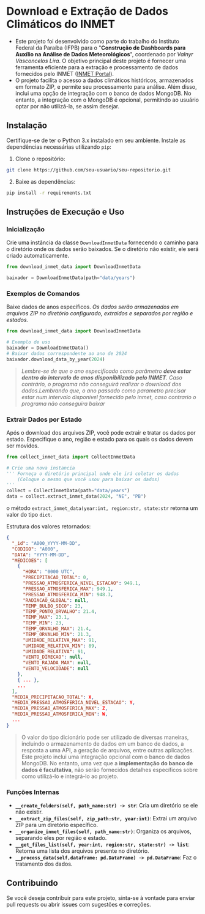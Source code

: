 # Download e Extração de Dados Climáticos do INMET

* Este projeto foi desenvolvido como parte do trabalho do Instituto Federal da Paraíba (IFPB) para o "**Construção de Dashboards para Auxílio na Análise de Dados Meteorológicos**", coordenado por *Valnyr Vasconcelos Lira*. O objetivo principal deste projeto é fornecer uma ferramenta eficiente para a extração e processamento de dados fornecidos pelo INMET ([INMET Portal](https://portal.inmet.gov.br/uploads/dadoshistoricos)).
* O projeto facilita o acesso a dados climáticos históricos, armazenados em formato ZIP, e permite seu processamento para análise. Além disso, inclui uma opção de integração com o banco de dados MongoDB. No entanto, a integração com o MongoDB é opcional, permitindo ao usuário optar por não utilizá-la, se assim desejar.

## Instalação

Certifique-se de ter o Python 3.x instalado em seu ambiente. Instale as dependências necessárias utilizando `pip`:

1. Clone o repositório:

```bash
git clone https://github.com/seu-usuario/seu-repositorio.git
```

2. Baixe as dependências:

```bash
pip install -r requirements.txt
```

## Instruções de Execução e Uso

### Inicialização

Crie uma instância da classe `DownloadInmetData` fornecendo o caminho para o diretório onde os dados serão baixados. Se o diretório não existir, ele será criado automaticamente.

```python
from download_inmet_data import DownloadInmetData

baixador = DownloadInmetData(path="data/years")
```

### Exemplos de Comandos

Baixe dados de anos específicos. *Os dados serão armazenados em arquivos ZIP no diretório configurado, extraidos e separados por região e estados.*

```python
from download_inmet_data import DownloadInmetData

# Exemplo de uso
baixador = DownloadInmetData()
# Baixar dados correspondente ao ano de 2024
baixador.download_data_by_year(2024)
```

> *Lembre-se de que o ano especificado como parâmetro **deve estar dentro do intervalo de anos disponibilizado pelo INMET**. Caso contrário, o programa não conseguirá realizar o download dos dados.Lembrando que, o ano passado como parametro precisar estar num intervalo disponivel fornecido pelo inmet, caso contrario o programa não conseguira baixar*

### Extrair Dados por Estado

Após o download dos arquivos ZIP, você pode extrair e tratar os dados por estado. Especifique o ano, região e estado para os quais os dados devem ser movidos.

```python
from collect_inmet_data import CollectInmetData

# Crie uma nova instancia
''' Forneça o diretório principal onde ele irá coletar os dados 
    (Coloque o mesmo que você usou para baixar os dados)
'''
collect = CollectInmetData(path="data/years")
data = collect.extract_inmet_data(2024, "NE", "PB")
```

o método `extract_inmet_data(year:int, region:str, state:str` retorna um valor do tipo `dict`.

Estrutura dos valores retornados:

```json
{
  "_id": "A000_YYYY-MM-DD",
  "CODIGO": "A000",
  "DATA": "YYYY-MM-DD",
  "MEDICOES": [
    {
      "HORA": "0000 UTC",
      "PRECIPITACAO_TOTAL": 0,
      "PRESSAO_ATMOSFERICA_NIVEL_ESTACAO": 949.1,
      "PRESSAO_ATMOSFERICA_MAX": 949.1,
      "PRESSAO_ATMOSFERICA_MIN": 948.3,
      "RADIACAO_GLOBAL": null,
      "TEMP_BULBO_SECO": 23,
      "TEMP_PONTO_ORVALHO": 21.4,
      "TEMP_MAX": 23.1,
      "TEMP_MIN": 23,
      "TEMP_ORVALHO_MAX": 21.4,
      "TEMP_ORVALHO_MIN": 21.3,
      "UMIDADE_RELATIVA_MAX": 91,
      "UMIDADE_RELATIVA_MIN": 89,
      "UMIDADE_RELATIVA": 91,
      "VENTO_DIRECAO": null,
      "VENTO_RAJADA_MAX": null,
      "VENTO_VELOCIDADE": null
    },
    { ... },
    ...
  ],
  "MEDIA_PRECIPITACAO_TOTAL": X,
  "MEDIA_PRESSAO_ATMOSFERICA_NIVEL_ESTACAO": Y,
  "MEDIA_PRESSAO_ATMOSFERICA_MAX": Z,
  "MEDIA_PRESSAO_ATMOSFERICA_MIN": W,
  ...
}
```

> O valor do tipo dicionário pode ser utilizado de diversas maneiras, incluindo o armazenamento de dados em um banco de dados, a resposta a uma API, a geração de arquivos, entre outras aplicações. Este projeto inclui uma integração opcional com o banco de dados MongoDB. No entanto, uma vez que a **implementação do banco de dados é facultativa**, não serão fornecidos detalhes específicos sobre como utilizá-lo e integrá-lo ao projeto.

### Funções Internas

- **`__create_folders(self, path_name:str) -> str`**: Cria um diretório se ele não existir.
- **`__extract_zip_files(self, zip_path:str, year:int)`**: Extrai um arquivo ZIP para um diretório específico.
- **`__organize_inmet_files(self, path_name:str)`**: Organiza os arquivos, separando eles por região e estado.
- **`__get_files_list(self, year:int, region:str, state:str) -> list`**: Retorna uma lista dos arquivos presente no diretório.
- **`__process_data(self,dataframe: pd.DataFrame) -> pd.DataFrame`**: Faz o tratamento dos dados.

## Contribuindo

Se você deseja contribuir para este projeto, sinta-se à vontade para enviar pull requests ou abrir issues com sugestões e correções.
